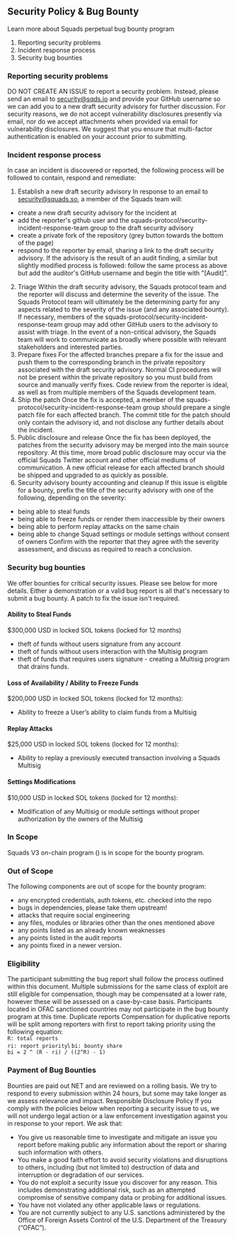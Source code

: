 ## Security Policy & Bug Bounty
Learn more about Squads perpetual bug bounty program
1. Reporting security problems 
2. Incident response process
3. Security bug bounties 
### Reporting security problems
DO NOT CREATE AN ISSUE to report a security problem. Instead, please send an email to security@sqds.io and provide your GitHub username so we can add you to a new draft security advisory for further discussion. 
For security reasons, we do not accept vulnerability disclosures presently via email, nor do we accept attachments when provided via email for vulnerability disclosures. 
We suggest that you ensure that multi-factor authentication is enabled on your account prior to submitting.
### Incident response process
In case an incident is discovered or reported, the following process will be followed to contain, respond and remediate:
1. Establish a new draft security advisory
In response to an email to security@squads.so, a member of the Squads team will: 
* create a new draft security advisory for the incident at  
* add the reporter's github user and the squads-protocol/security-incident-response-team group to the draft security advisory 
* create a private fork of the repository (grey button towards the bottom of the page) 
* respond to the reporter by email, sharing a link to the draft security advisory. 
If the advisory is the result of an audit finding, a similar but slightly modified process is followed:
follow the same process as above but add the auditor's GitHub username and begin the title with "[Audit]".
2. Triage
Within the draft security advisory, the Squads protocol team and the reporter will discuss and determine the severity of the issue. The Squads Protocol team will ultimately be the determining party for any aspects related to the severity of the issue (and any associated bounty). 
If necessary, members of the squads-protocol/security-incident-response-team group may add other GitHub users to the advisory to assist with triage. 
In the event of a non-critical advisory, the Squads team will work to communicate as broadly where possible with relevant stakeholders and interested parties.
3. Prepare fixes
For the affected branches prepare a fix for the issue and push them to the corresponding branch in the private repository associated with the draft security advisory. 
Normal CI procedures will not be present within the private repository so you must build from source and manually verify fixes. 
Code review from the reporter is ideal, as well as from multiple members of the Squads development team.
4. Ship the patch 
Once the fix is accepted, a member of the squads-protocol/security-incident-response-team group should prepare a single patch file for each affected branch. 
The commit title for the patch should only contain the advisory id, and not disclose any further details about the incident.
5. Public disclosure and release
Once the fix has been deployed, the patches from the security advisory may be merged into the main source repository. At this time, more broad public disclosure may occur via the official Squads Twitter account and other official mediums of communication. 
A new official release for each affected branch should be shipped and upgraded to as quickly as possible.
6. Security advisory bounty accounting and cleanup
If this issue is eligible for a bounty, prefix the title of the security advisory with one of the following, depending on the severity: 
* being able to steal funds 
* being able to freeze funds or render them inaccessible by their owners
* being able to perform replay attacks on the same chain 
* being able to change Squad settings or module settings without consent of owners 
Confirm with the reporter that they agree with the severity assessment, and discuss as required to reach a conclusion.
### Security bug bounties
We offer bounties for critical security issues. Please see below for more details. Either a demonstration or a valid bug report is all that's necessary to submit a bug bounty. 
A patch to fix the issue isn't required.
#### Ability to Steal Funds
$300,000 USD in locked SOL tokens (locked for 12 months)
* theft of funds without users signature from any account 
* theft of funds without users interaction with the Multisig program 
* theft of funds that requires users signature - creating a Multisig program that drains funds.
#### Loss of Availability / Ability to Freeze Funds
$200,000 USD in locked SOL tokens (locked for 12 months): 
* Ability to freeze a User’s ability to claim funds from a Multisig
#### Replay Attacks 
$25,000 USD in locked SOL tokens (locked for 12 months): 
* Ability to replay a previously executed transaction involving a Squads Multisig 
#### Settings Modifications
$10,000 USD in locked SOL tokens (locked for 12 months): 
* Modification of any Multisig or module settings without proper authorization by the owners of the Multisig
### In Scope
Squads V3 on-chain program () is in scope for the bounty program.
### Out of Scope
The following components are out of scope for the bounty program: 
* any encrypted credentials, auth tokens, etc. checked into the repo 
* bugs in dependencies, please take them upstream! 
* attacks that require social engineering 
* any files, modules or libraries other than the ones mentioned above 
* any points listed as an already known weaknesses 
* any points listed in the audit reports 
* any points fixed in a newer version.
### Eligibility
The participant submitting the bug report shall follow the process outlined within this document. 
Multiple submissions for the same class of exploit are still eligible for compensation, though may be compensated at a lower rate, however these will be assessed on a case-by-case basis. 
Participants located in OFAC sanctioned countries may not participate in the bug bounty program at this time.
Duplicate reports
Compensation for duplicative reports will be split among reporters with first to report taking priority using the following equation:\
`R: total reports `\
`ri: report priority`\ 
`bi: bounty share`\
`bi = 2 ^ (R - ri) / ((2^R) - 1)`
### Payment of Bug Bounties
Bounties are paid out NET and are reviewed on a rolling basis. We try to respond to every submission within 24 hours, but some may take longer as we assess relevance and impact.
Responsible Disclosure Policy 
If you comply with the policies below when reporting a security issue to us, we will not undergo legal action or a law enforcement investigation against you in response to your report.
We ask that: 
* You give us reasonable time to investigate and mitigate an issue you report before making public any information about the report or sharing such information with others. 
* You make a good faith effort to avoid security violations and disruptions to others, including (but not limited to) destruction of data and interruption or degradation of our services. 
* You do not exploit a security issue you discover for any reason. This includes demonstrating additional risk, such as an attempted compromise of sensitive company data or probing for additional issues. 
* You have not violated any other applicable laws or regulations. 
* You are not currently subject to any U.S. sanctions administered by the Office of Foreign Assets Control of the U.S. Department of the Treasury (“OFAC”).

